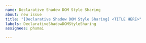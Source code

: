 ```yaml
---
name: Declarative Shadow DOM Style Sharing
about: new issue
title: "[Declarative Shadow DOM Style Sharing] <TITLE HERE>"
labels: DeclarativeShadowDOMStyleSharing
assignees: phumai

---
```






